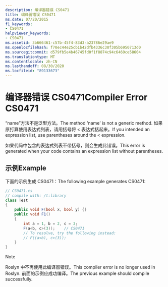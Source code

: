 ```yaml
---
description: 编译器错误 CS0471
title: 编译器错误 CS0471
ms.date: 07/20/2015
f1_keywords:
- CS0471
helpviewer_keywords:
- CS0471
ms.assetid: 3b666461-c57b-45f4-83d3-a23786e29ae9
ms.openlocfilehash: f70ec44e25cb1b42dfb4336c30f305b6950713d0
ms.sourcegitcommit: d579fb5e4b46745fd0f1f8874c94c6469ce58604
ms.translationtype: MT
ms.contentlocale: zh-CN
ms.lasthandoff: 08/30/2020
ms.locfileid: "89133673"
---
```

# <a name="compiler-error-cs0471"></a><span data-ttu-id="caf4b-103">编译器错误 CS0471</span><span class="sxs-lookup"><span data-stu-id="caf4b-103">Compiler Error CS0471</span></span>

<span data-ttu-id="caf4b-104">“name”方法不是泛型方法。</span><span class="sxs-lookup"><span data-stu-id="caf4b-104">The method 'name' is not a generic method.</span></span> <span data-ttu-id="caf4b-105">如果原打算使用表达式列表，请用括号将 < 表达式括起来。</span><span class="sxs-lookup"><span data-stu-id="caf4b-105">If you intended an expression list, use parentheses around the < expression.</span></span>

 <span data-ttu-id="caf4b-106">如果代码中包含的表达式列表不带括号，则会生成此错误。</span><span class="sxs-lookup"><span data-stu-id="caf4b-106">This error is generated when your code contains an expression list without parentheses.</span></span>

## <a name="example"></a><span data-ttu-id="caf4b-107">示例</span><span class="sxs-lookup"><span data-stu-id="caf4b-107">Example</span></span>
 <span data-ttu-id="caf4b-108">下面的示例生成 CS0471：</span><span class="sxs-lookup"><span data-stu-id="caf4b-108">The following example generates CS0471:</span></span>

```csharp
// CS0471.cs
// compile with: /t:library
class Test
{
    public void F(bool x, bool y) {}
    public void F1()
    {
        int a = 1, b = 2, c = 3;
        F(a<b, c>(3));    // CS0471
        // To resolve, try the following instead:
        // F((a<b), c>(3));
    }
}
```

> [!NOTE]
> <span data-ttu-id="caf4b-109">Roslyn 中不再使用此编译器错误。</span><span class="sxs-lookup"><span data-stu-id="caf4b-109">This compiler error is no longer used in Roslyn.</span></span> <span data-ttu-id="caf4b-110">前面的示例应成功编译。</span><span class="sxs-lookup"><span data-stu-id="caf4b-110">The previous example should compile successfully.</span></span>
